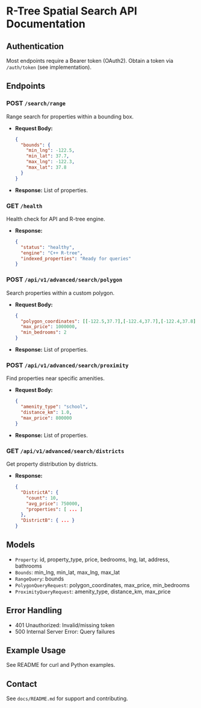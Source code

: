 # R-Tree Spatial Search API Documentation

## Authentication
Most endpoints require a Bearer token (OAuth2). Obtain a token via `/auth/token` (see implementation).

## Endpoints

### POST `/search/range`
Range search for properties within a bounding box.
- **Request Body:**
  ```json
  {
    "bounds": {
      "min_lng": -122.5,
      "min_lat": 37.7,
      "max_lng": -122.3,
      "max_lat": 37.8
    }
  }
  ```
- **Response:** List of properties.

### GET `/health`
Health check for API and R-tree engine.
- **Response:**
  ```json
  {
    "status": "healthy",
    "engine": "C++ R-tree",
    "indexed_properties": "Ready for queries"
  }
  ```

### POST `/api/v1/advanced/search/polygon`
Search properties within a custom polygon.
- **Request Body:**
  ```json
  {
    "polygon_coordinates": [[-122.5,37.7],[-122.4,37.7],[-122.4,37.8],[-122.5,37.8]],
    "max_price": 1000000,
    "min_bedrooms": 2
  }
  ```
- **Response:** List of properties.

### POST `/api/v1/advanced/search/proximity`
Find properties near specific amenities.
- **Request Body:**
  ```json
  {
    "amenity_type": "school",
    "distance_km": 1.0,
    "max_price": 800000
  }
  ```
- **Response:** List of properties.

### GET `/api/v1/advanced/search/districts`
Get property distribution by districts.
- **Response:**
  ```json
  {
    "DistrictA": {
      "count": 10,
      "avg_price": 750000,
      "properties": [ ... ]
    },
    "DistrictB": { ... }
  }
  ```

## Models
- `Property`: id, property_type, price, bedrooms, lng, lat, address, bathrooms
- `Bounds`: min_lng, min_lat, max_lng, max_lat
- `RangeQuery`: bounds
- `PolygonQueryRequest`: polygon_coordinates, max_price, min_bedrooms
- `ProximityQueryRequest`: amenity_type, distance_km, max_price

## Error Handling
- 401 Unauthorized: Invalid/missing token
- 500 Internal Server Error: Query failures

## Example Usage
See README for curl and Python examples.

## Contact
See `docs/README.md` for support and contributing.
